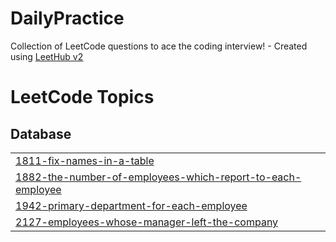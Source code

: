 # DailyPractice
Collection of LeetCode questions to ace the coding interview! - Created using [LeetHub v2](https://github.com/arunbhardwaj/LeetHub-2.0)

<!---LeetCode Topics Start-->
# LeetCode Topics
## Database
|  |
| ------- |
| [1811-fix-names-in-a-table](https://github.com/Wonjae98/DailyPractice/tree/master/1811-fix-names-in-a-table) |
| [1882-the-number-of-employees-which-report-to-each-employee](https://github.com/Wonjae98/DailyPractice/tree/master/1882-the-number-of-employees-which-report-to-each-employee) |
| [1942-primary-department-for-each-employee](https://github.com/Wonjae98/DailyPractice/tree/master/1942-primary-department-for-each-employee) |
| [2127-employees-whose-manager-left-the-company](https://github.com/Wonjae98/DailyPractice/tree/master/2127-employees-whose-manager-left-the-company) |
<!---LeetCode Topics End-->